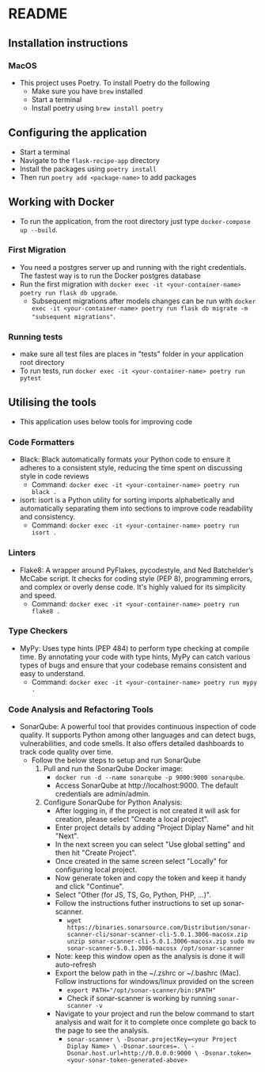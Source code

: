# README

## Installation instructions

### MacOS

- This project uses Poetry. To install Poetry do the following
  - Make sure you have `brew` installed
  - Start a terminal
  - Install poetry using `brew install poetry`

## Configuring the application

- Start a terminal
- Navigate to the `flask-recipe-app` directory
- Install the packages using `poetry install`
- Then run `poetry add <package-name>` to add packages

## Working with Docker

- To run the application, from the root directory just type `docker-compose up --build`.

### First Migration

- You need a postgres server up and running with the right credentials. The fastest way is to run the Docker postgres database
- Run the first migration with `docker exec -it <your-container-name> poetry run flask db upgrade`.
  - Subsequent migrations after models changes can be run with `docker exec -it <your-container-name> poetry run flask db migrate -m "subsequent migrations"`.

### Running tests
- make sure all test files are places in "tests" folder in your application root directory 
- To run tests, run `docker exec -it <your-container-name> poetry run pytest`

## Utilising the tools
- This application uses below tools for improving code

### Code Formatters
- Black: Black automatically formats your Python code to ensure it adheres to a consistent style, reducing the time spent on discussing style in code reviews
  - Command: `docker exec -it <your-container-name> poetry run black .`
- isort: isort is a Python utility for sorting imports alphabetically and automatically separating them into sections to improve code readability and consistency.
  - Command: `docker exec -it <your-container-name> poetry run isort .`
### Linters
- Flake8: A wrapper around PyFlakes, pycodestyle, and Ned Batchelder’s McCabe script. It checks for coding style (PEP 8), programming errors, and complex or overly dense code. It's highly valued for its simplicity and speed.
  - Command: `docker exec -it <your-container-name> poetry run flake8 .`
### Type Checkers
- MyPy: Uses type hints (PEP 484) to perform type checking at compile time. By annotating your code with type hints, MyPy can catch various types of bugs and ensure that your codebase remains consistent and easy to understand.
  - Command: `docker exec -it <your-container-name> poetry run mypy .`
### Code Analysis and Refactoring Tools
- SonarQube: A powerful tool that provides continuous inspection of code quality. It supports Python among other languages and can detect bugs, vulnerabilities, and code smells. It also offers detailed dashboards to track code quality over time.
  - Follow the below steps to setup and run SonarQube
    1. Pull and run the SonarQube Docker image:
       - `docker run -d --name sonarqube -p 9000:9000 sonarqube`. 
       - Access SonarQube at http://localhost:9000. The default credentials are admin/admin.
    2. Configure SonarQube for Python Analysis:
       - After logging in, if the project is not created it will ask for creation, please select "Create a local project". 
       - Enter project details by adding "Project Diplay Name" and hit "Next". 
       - In the next screen you can select "Use global setting" and then hit "Create Project". 
       - Once created in the same screen select "Locally" for configuring local project. 
       - Now generate token and copy the token and keep it handy and click "Continue". 
       - Select "Other (for JS, TS, Go, Python, PHP, ...)". 
       - Follow the instructions futher instructions to set up sonar-scanner. 
         - `wget https://binaries.sonarsource.com/Distribution/sonar-scanner-cli/sonar-scanner-cli-5.0.1.3006-macosx.zip
            unzip sonar-scanner-cli-5.0.1.3006-macosx.zip
            sudo mv sonar-scanner-5.0.1.3006-macosx /opt/sonar-scanner`
       - Note: keep this window open as the analysis is done it will auto-refresh
       - Export the below path in the ~/.zshrc or ~/.bashrc (Mac). Follow instructions for windows/linux provided on the screen
         - `export PATH="/opt/sonar-scanner/bin:$PATH"`
         - Check if sonar-scanner is working by running `sonar-scanner -v`
       - Navigate to your project and run the below command to start analysis and wait for it to complete once complete go back to the page to see the analysis.
         - `sonar-scanner \
          -Dsonar.projectKey=<your Project Diplay Name> \
          -Dsonar.sources=. \
          -Dsonar.host.url=http://0.0.0.0:9000 \
          -Dsonar.token=<your-sonar-token-generated-above>`
